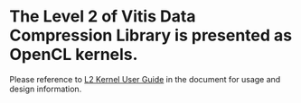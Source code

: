 # The Level 2 of Vitis Data Compression Library is presented as OpenCL kernels.

Please reference to [L2 Kernel User Guide](https://pages.gitenterprise.xilinx.com/FaaSApps/xf_compression/source/L2/L2.html) in the document for usage and design information.
